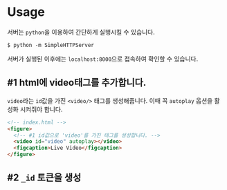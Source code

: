 # Usage
서버는 `python`을 이용하여 간단하게 실행시킬 수 있습니다.

```shell
$ python -m SimpleHTTPServer
```
서버가 실행된 이후에는 `localhost:8000`으로 접속하여 확인할 수 있습니다.

## \#1 html에 video태그를 추가합니다.
`video`라는 `id`값을 가진 `<video/>` 태그를 생성해줍니다. 이때 꼭 `autoplay` 옵션을 활성화 시켜줘야 합니다.

```html
<!-- index.html -->
<figure>
  <!-- #1 id값으로 'video'를 가진 태그를 생성합니다. -->
  <video id="video" autoplay></video>
  <figcaption>Live Video</figcaption>
</figure>
```

## \#2 `_id` 토큰을 생성
